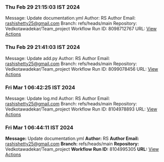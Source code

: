 ### Thu Feb 29 21:15:03 IST 2024
Message: Update documentation.yml
Author: RS
Author Email: rashishetty25@gmail.com
Branch: refs/heads/main
Repository: Vedkotawadekar/Team_project
Workflow Run ID: 8098712767
URL: [View Actions](https://github.com/Vedkotawadekar/Team_project/actions/runs/8098712767)
### Thu Feb 29 21:41:03 IST 2024
Message: Update add.py
Author: RS
Author Email: rashishetty25@gmail.com
Branch: refs/heads/main
Repository: Vedkotawadekar/Team_project
Workflow Run ID: 8099078456
URL: [View Actions](https://github.com/Vedkotawadekar/Team_project/actions/runs/8099078456)
### Fri Mar  1 06:42:25 IST 2024
Message: Update log.md
Author: RS
Author Email: rashishetty25@gmail.com
Branch: refs/heads/main
Repository: Vedkotawadekar/Team_project
Workflow Run ID: 8104978893
URL: [View Actions](https://github.com/Vedkotawadekar/Team_project/actions/runs/8104978893)
### **Fri Mar  1 06:44:11 IST 2024**
**Message:** Update documentation.yml
**Author:** RS
**Author Email:** rashishetty25@gmail.com
**Branch:** refs/heads/main
**Repository:** Vedkotawadekar/Team_project
**Workflow Run ID:** 8104995305
**URL:** [View Actions](https://github.com/Vedkotawadekar/Team_project/actions/runs/8104995305)
